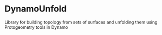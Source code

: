DynamoUnfold
============

Library for building topology from sets of surfaces and unfolding them using Protogeometry tools in Dynamo

